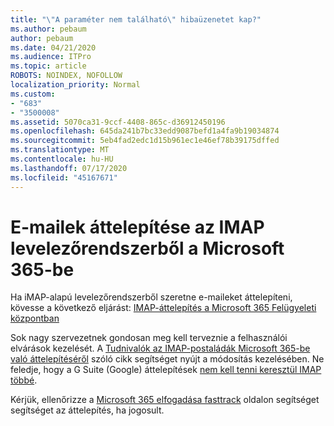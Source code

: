 ```yaml
---
title: "\"A paraméter nem található\" hibaüzenetet kap?"
ms.author: pebaum
author: pebaum
ms.date: 04/21/2020
ms.audience: ITPro
ms.topic: article
ROBOTS: NOINDEX, NOFOLLOW
localization_priority: Normal
ms.custom:
- "683"
- "3500008"
ms.assetid: 5070ca31-9ccf-4408-865c-d36912450196
ms.openlocfilehash: 645da241b7bc33edd9087befd1a4fa9b19034874
ms.sourcegitcommit: 5eb4fad2edc1d15b961ec1e46ef78b39175dffed
ms.translationtype: MT
ms.contentlocale: hu-HU
ms.lasthandoff: 07/17/2020
ms.locfileid: "45167671"
---
```

# <a name="migrating-email-from-imap-email-system-to-microsoft-365"></a>E-mailek áttelepítése az IMAP levelezőrendszerből a Microsoft 365-be

Ha iMAP-alapú levelezőrendszerből szeretne e-maileket áttelepíteni, kövesse a következő eljárást: [IMAP-áttelepítés a Microsoft 365 Felügyeleti központban](https://docs.microsoft.com/Exchange/mailbox-migration/migrating-imap-mailboxes/imap-migration-in-the-admin-center)
  
Sok nagy szervezetnek gondosan meg kell terveznie a felhasználói elvárások kezelését. A [Tudnivalók az IMAP-postaládák Microsoft 365-be való áttelepítéséről](https://docs.microsoft.com/Exchange/mailbox-migration/migrating-imap-mailboxes/migrating-imap-mailboxes) szóló cikk segítséget nyújt a módosítás kezelésében. Ne feledje, hogy a G Suite (Google) áttelepítések [nem kell tenni keresztül IMAP többé](https://docs.microsoft.com/Exchange/mailbox-migration/perform-g-suite-migration).

Kérjük, ellenőrizze a [Microsoft 365 elfogadása fasttrack](https://www.microsoft.com/fasttrack/microsoft-365/office-365) oldalon segítséget segítséget az áttelepítés, ha jogosult.
  
